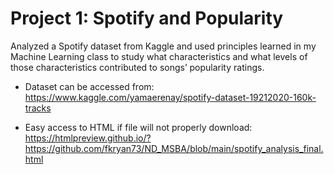 # Project 1: Spotify and Popularity

Analyzed a Spotify dataset from Kaggle and used principles learned in my Machine Learning class to study what characteristics and what levels of those characteristics contributed to songs’ popularity ratings.

- Dataset can be accessed from: https://www.kaggle.com/yamaerenay/spotify-dataset-19212020-160k-tracks

- Easy access to HTML if file will not properly download: https://htmlpreview.github.io/?https://github.com/fkryan73/ND_MSBA/blob/main/spotify_analysis_final.html
